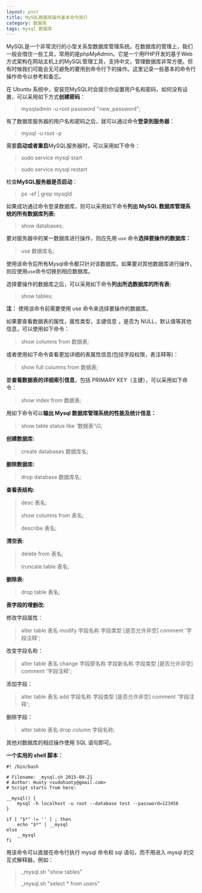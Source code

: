```yaml
---
layout: post
title: MySQL数据库操作基本命令简介
category: 数据库
tags: mysql 数据库
---
```


MySQL是一个非常流行的小型关系型数据库管理系统。在数据库的管理上，我们一般会借住一些工具，常用的是phpMyAdmin。它是一个用PHP开发的基于Web方式架构在网站主机上的MySQL管理工具，支持中文，管理数据库非常方便。但有时候我们可能会无可避免的要用到命令行下的操作。这里记录一些基本的命令行操作命令以参考和备忘。

在 Ubuntu 系统中，安装完MySQL时会提示你设置用户名和密码，如何没有设置，可以采用如下方式**创建密码**：

> mysqladmin -u root password "new_password";

有了数据库服务器的用户名和密码之后，就可以通过命令**登录到服务器**：

> mysql -u root -p <password>

需要**启动或者重启**MySQL服务器时，可以采用如下命令：

> sudo service mysql start

> sudo service mysql restart

检查**MySQL服务器是否启动**：

> ps -ef | grep mysqld

如果成功通过命令登录数据库，则可以采用如下命令**列出 MySQL 数据库管理系统的所有数据库列表:**

> show databases;

要对服务器中的某一数据库进行操作，则应先用 `use` 命令**选择要操作的数据库：**

> use 数据库名;

使用该命令后所有Mysql命令都只针对该数据库。如果要对其他数据库进行操作，则应使用`use`命令切换到相应数据库。

选择要操作的数据库之后，可以采用如下命令**列出所选数据库的所有表:**

> show tables;

**注：** 使用该命令前需要使用 use 命令来选择要操作的数据库。

如果要查看数据表的属性，属性类型，主键信息 ，是否为 NULL，默认值等其他信息，可以使用如下命令：

> show columns from 数据表;

或者使用如下命令查看更加详细的表属性信息(包括字段权限，表注释等)：

> show full columns from 数据表;

要**查看数据表的详细索引信息**，包括 PRIMARY KEY（主键），可以采用如下命令：

> show index from 数据表;

用如下命令可以**输出 Mysql 数据库管理系统的性能及统计信息：**

> show table status like '数据表'\G;

**创建数据库:**

> create databases 数据库名;

**删除数据库:**

> drop database 数据库名;

**查看表结构:**

> desc 表名;
>
> show columns from 表名;
>
> describe 表名;

**清空表:**

> delete from 表名;
>
> truncate table 表名;

**删除表:**

> drop table 表名;

**表字段的增删改:**

修改字段属性：

> alter table 表名 modify 字段名称 字段类型 [是否允许非空] comment '字段注释';

改变字段名称：

> alter table 表名 change 字段原名称 字段新名称 字段类型 [是否允许非空] comment '字段注释';

添加字段：

> alter table 表名 add 字段名称 字段类型 [是否允许非空] comment '字段注释';

删除字段：

> alter table 表名 drop column 字段名称;

其他对数据库的相应操作使用 SQL 语句即可。

**一个实用的 shell 脚本：**

```shell
#! /bin/bash

# Filename: _mysql.sh 2015-09-21
# Author: Huoty <sudohuoty@gmail.com>
# Script starts from here:

__mysql() {
    mysql -h localhost -u root --database test --password=123456
}

if [ "$*" != '' ] ; then
    echo "$*" | __mysql
else
    __mysql
fi
```

用该命令可以直接在命令行执行 mysql 命令和 sql 语句，而不用进入 mysql 的交互式解释器。例如：

> _mysql.sh "show tables"
>
> _mysql.sh "select * from users"
